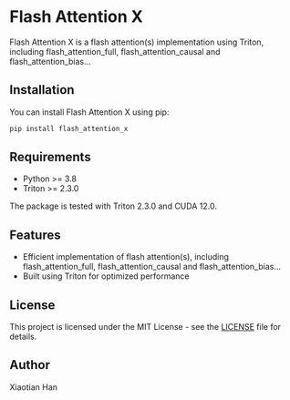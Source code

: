 # Flash Attention X

Flash Attention X is a flash attention(s) implementation using Triton, including flash_attention_full, flash_attention_causal and flash_attention_bias...

## Installation

You can install Flash Attention X using pip:
```bash
pip install flash_attention_x
```

## Requirements

- Python >= 3.8
- Triton >= 2.3.0

The package is tested with Triton 2.3.0 and CUDA 12.0.

## Features

- Efficient implementation of flash attention(s), including flash_attention_full, flash_attention_causal and flash_attention_bias...
- Built using Triton for optimized performance

## License

This project is licensed under the MIT License - see the [LICENSE](LICENSE) file for details.

## Author

Xiaotian Han
